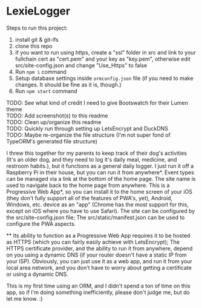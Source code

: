 # LexieLogger

Steps to run this project:

1. install git & git-lfs 
2. clone this repo
3. if you want to run using https, create a "ssl" folder in src and link to your fullchain cert as "cert.pem" and your key as "key.pem", otherwise edit src/site-config.json and change "Use_Https" to false
4. Run `npm i` command
5. Setup database settings inside `ormconfig.json` file (if you need to make changes. It should be fine as it is, though.)
6. Run `npm start` command

TODO: See what kind of credit I need to give Bootswatch for their Lumen theme  
TODO: Add screenshot(s) to this readme  
TODO: Clean up/organize this readme  
TODO: Quickly run through setting up LetsEncrypt and DuckDNS  
TODO: Maybe re-organize the file structure (I'm not super fond of TypeORM's generated file structure) 

I threw this together for my parents to keep track of their dog's activities (It's an older dog, and they need to log it's daily meal, medicine, and restroom habits.), but it functions as a general daily logger. I just run it off a Raspberry Pi in their house, but you can run it from anywhere*. Event types can be managed via a link at the bottom of the home page. The site name is used to navigate back to the home page from anywhere. This is a Progressive Web App*, so you can install it to the home screen of your iOS (they don't fully support all of the features of PWA's, yet), Android, Windows, etc. device as an "app" (Chrome has the most support for this, except on iOS where you have to use Safari). The site can be configured by the src/site-config.json file; The src/static/manifest.json can be used to configure the PWA aspects.  

** Its ability to function as a Progressive Web App requires it to be hosted as HTTPS (which you can fairly easily achieve with LetsEncrypt); The HTTPS certificate provider, and the ability to run it from anywhere, depend on you using a dynamic DNS (if your router doesn't have a static IP from your ISP). Obviously, you can just use it as a web app, and run it from your local area network, and you don't have to worry about getting a certificate or using a dynamic DNS.  

This is my first time using an ORM, and I didn't spend a ton of time on this app, so if I'm doing something inefficiently, please don't judge me, but do let me know. :)
